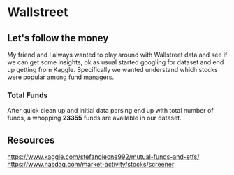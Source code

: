 # Wallstreet

## Let's follow the money
My friend and I always wanted to play around with Wallstreet data and see if we can get some insights, ok as usual started googling for dataset and end up getting from Kaggle. 
Specifically we wanted understand which stocks were popular among fund managers. 

### Total Funds
After quick clean up and initial data parsing end up with total number of funds, a whopping **23355** funds are available in our dataset.


## Resources
https://www.kaggle.com/stefanoleone992/mutual-funds-and-etfs/
https://www.nasdaq.com/market-activity/stocks/screener
